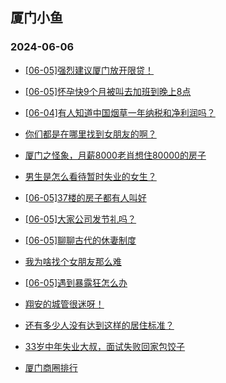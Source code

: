 ## 厦门小鱼 
### 2024-06-06

+ [[06-05]强烈建议厦门放开限贷！](http://bbs.xmfish.com/read-htm-tid-18200607.html)

+ [[06-05]怀孕快9个月被叫去加班到晚上8点](http://bbs.xmfish.com/read-htm-tid-18200497.html)

+ [[06-04]有人知道中国烟草一年纳税和净利润吗？](http://bbs.xmfish.com/read-htm-tid-18200477.html)

+ [你们都是在哪里找到女朋友的啊？](http://bbs.xmfish.com/read-htm-tid-18200465.html)

+ [厦门之怪象，月薪8000老肖想住80000的房子](http://bbs.xmfish.com/read-htm-tid-18200560.html)

+ [男生是怎么看待暂时失业的女生？](http://bbs.xmfish.com/read-htm-tid-18200605.html)

+ [[06-05]37楼的房子都有人叫好](http://bbs.xmfish.com/read-htm-tid-18200741.html)

+ [[06-05]大家公司发节礼吗？](http://bbs.xmfish.com/read-htm-tid-18200611.html)

+ [[06-05]聊聊古代的休妻制度](http://bbs.xmfish.com/read-htm-tid-18200506.html)

+ [我为啥找个女朋友那么难](http://bbs.xmfish.com/read-htm-tid-18200466.html)

+ [[06-05]遇到暴露狂怎么办](http://bbs.xmfish.com/read-htm-tid-18200845.html)

+ [翔安的城管很迷呀！](http://bbs.xmfish.com/read-htm-tid-18200620.html)

+ [还有多少人没有达到这样的居住标准？](http://bbs.xmfish.com/read-htm-tid-18200703.html)

+ [33岁中年失业大叔，面试失败回家包饺子](http://bbs.xmfish.com/read-htm-tid-18200868.html)

+ [厦门商圈排行](http://bbs.xmfish.com/read-htm-tid-18200718.html)

